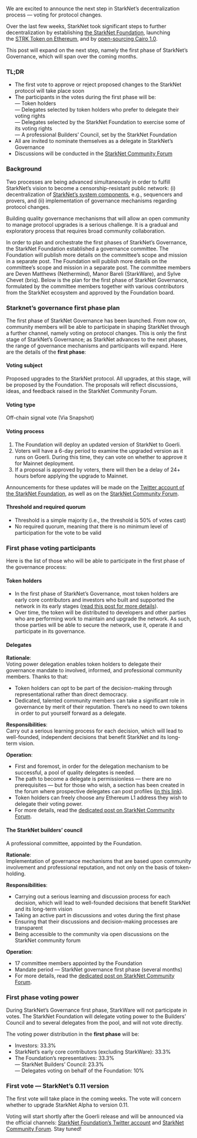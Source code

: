 We are excited to announce the next step in StarkNet’s decentralization process — voting for protocol changes.

Over the last few weeks, StarkNet took significant steps to further decentralization by establishing [the StarkNet Foundation](https://medium.com/@StarkNet_Foundation/welcome-to-the-world-starknet-foundation-7bd55d5dbc59), launching the [STRK Token on Ethereum](https://medium.com/starkware/starknet-token-is-deployed-on-ethereum-f27f0000b00c), and by [open-sourcing Cairo 1.0](https://medium.com/starkware/open-sourcing-cairo-1-0-b3100a664bb0).

This post will expand on the next step, namely the first phase of StarkNet’s Governance, which will span over the coming months.

### TL;DR

* The first vote to approve or reject proposed changes to the StarkNet protocol will take place soon
* The participants in the votes during the first phase will be:\
  — Token holders\
  — Delegates selected by token holders who prefer to delegate their voting rights\
  — Delegates selected by the StarkNet Foundation to exercise some of its voting rights\
  — A professional Builders’ Council, set by the StarkNet Foundation
* All are invited to nominate themselves as a delegate in StarkNet’s Governance
* Discussions will be conducted in the [StarkNet Community Forum](https://community.starknet.io/)

### Background

Two processes are being advanced simultaneously in order to fulfill StarkNet’s vision to become a censorship-resistant public network: (i) decentralization of [StarkNet’s system components](https://community.starknet.io/t/starknet-decentralized-protocol-introduction/2671), e.g., sequencers and provers, and (ii) implementation of governance mechanisms regarding protocol changes.

Building quality governance mechanisms that will allow an open community to manage protocol upgrades is a serious challenge. It is a gradual and exploratory process that requires broad community collaboration.

In order to plan and orchestrate the first phases of StarkNet’s Governance, the StarkNet Foundation established a governance committee. The Foundation will publish more details on the committee’s scope and mission in a separate post. The Foundation will publish more details on the committee’s scope and mission in a separate post. The committee members are Deven Matthews (Nethermind), Manor Bareli (StarkWare), and Sylve Chevet (briq). Below is the plan for the first phase of StarkNet Governance, formulated by the committee members together with various contributors from the StarkNet ecosystem and approved by the Foundation board.

### Starknet’s governance first phase plan

The first phase of StarkNet Governance has been launched. From now on, community members will be able to participate in shaping StarkNet through a further channel, namely voting on protocol changes. This is only the first stage of StarkNet’s Governance; as StarkNet advances to the next phases, the range of governance mechanisms and participants will expand. Here are the details of the **first phase**:

#### Voting subject

Proposed upgrades to the StarkNet protocol. All upgrades, at this stage, will be proposed by the Foundation. The proposals will reflect discussions, ideas, and feedback raised in the StarkNet Community Forum.

#### Voting type

Off-chain signal vote (Via Snapshot)

#### Voting process

1. The Foundation will deploy an updated version of StarkNet to Goerli.
2. Voters will have a 6-day period to examine the upgraded version as it runs on Goerli. During this time, they can vote on whether to approve it for Mainnet deployment.
3. If a proposal is approved by voters, there will then be a delay of 24+ hours before applying the upgrade to Mainnet.

Announcements for these updates will be made on the [Twitter account of the StarkNet Foundation](https://twitter.com/StarkNetFndn), as well as on the [StarkNet Community Forum](https://community.starknet.io/).

#### Threshold and required quorum

* Threshold is a simple majority (i.e., the threshold is 50% of votes cast)
* No required quorum, meaning that there is no minimum level of participation for the vote to be valid

### First phase voting participants

Here is the list of those who will be able to participate in the first phase of the governance process:

#### Token holders

* In the first phase of StarkNet’s Governance, most token holders are early core contributors and investors who built and supported the network in its early stages ([read this post for more details](https://medium.com/@starkware/part-3-starknet-token-design-5cc17af066c6)).
* Over time, the token will be distributed to developers and other parties who are performing work to maintain and upgrade the network. As such, those parties will be able to secure the network, use it, operate it and participate in its governance.

#### Delegates

**Rationale**:\
Voting power delegation enables token holders to delegate their governance mandate to involved, informed, and professional community members. Thanks to that:

* Token holders can opt to be part of the decision-making through representational rather than direct democracy.
* Dedicated, talented community members can take a significant role in governance by merit of their reputation. There’s no need to own tokens in order to put yourself forward as a delegate.

**Responsibilities**:\
Carry out a serious learning process for each decision, which will lead to well-founded, independent decisions that benefit StarkNet and its long-term vision.

**Operation**:

* First and foremost, in order for the delegation mechanism to be successful, a pool of quality delegates is needed.
* The path to become a delegate is permissionless — there are no prerequisites — but for those who wish, a section has been created in the forum where prospective delegates can post profiles ([in this link](https://community.starknet.io/t/delegate-profile-thread/4049)).
* Token holders can freely choose any Ethereum L1 address they wish to delegate their voting power.
* For more details, read the [dedicated post on StarkNet Community Forum](https://community.starknet.io/t/delegate-profile-thread/4049).

#### The StarkNet builders’ council

A professional committee, appointed by the Foundation.

**Rationale**:\
Implementation of governance mechanisms that are based upon community involvement and professional reputation, and not only on the basis of token-holding.

**Responsibilities**:

* Carrying out a serious learning and discussion process for each decision, which will lead to well-founded decisions that benefit StarkNet and its long-term vision
* Taking an active part in discussions and votes during the first phase
* Ensuring that their discussions and decision-making processes are transparent
* Being accessible to the community via open discussions on the StarkNet community forum

**Operation**:

* 17 committee members appointed by the Foundation
* Mandate period — StarkNet governance first phase (several months)
* For more details, read the [dedicated post on StarkNet Community Forum](https://community.starknet.io/t/delegate-profile-thread/4049).

### First phase voting power

During StarkNet’s Governance first phase, StarkWare will not participate in votes. The StarkNet Foundation will delegate voting power to the Builders’ Council and to several delegates from the pool, and will not vote directly.

The voting power distribution in the **first phase** will be:

* Investors: 33.3%
* StarkNet’s early core contributors (excluding StarkWare): 33.3%
* The Foundation’s representatives: 33.3%\
  — StarkNet Builders’ Council: 23.3%\
  — Delegates voting on behalf of the Foundation: 10%

### First vote — StarkNet’s 0.11 version

The first vote will take place in the coming weeks. The vote will concern whether to upgrade StarkNet Alpha to version 0.11.

Voting will start shortly after the Goerli release and will be announced via the official channels: [StarkNet Foundation’s Twitter account](https://twitter.com/StarkNetFndn) and [StarkNet Community Forum](https://community.starknet.io/). Stay tuned!